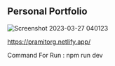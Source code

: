 ## Personal Portfolio
![Screenshot 2023-03-27 040123](https://user-images.githubusercontent.com/95114633/227980219-e1e4b70a-d309-4408-afd3-d332ab45b15d.png)




https://pramitorg.netlify.app/

Command For Run : npm run dev
